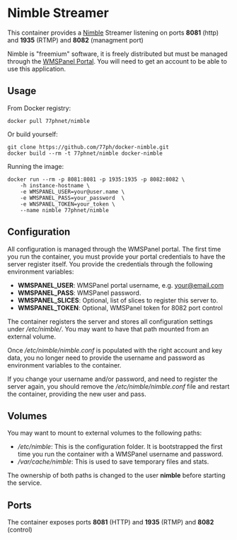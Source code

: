 Nimble Streamer
=======================

This container provides a [Nimble](https://wmspanel.com/nimble) Streamer listening on ports **8081** (http) and **1935** (RTMP) and **8082** (managment port)

Nimble is "freemium" software, it is freely distributed but must be managed through the [WMSPanel Portal](https://wmspanel.com/). You will need to get an account to be able to use this application.

Usage
-----

From Docker registry:

```
docker pull 77phnet/nimble
```

Or build yourself:

```
git clone https://github.com/77ph/docker-nimble.git
docker build --rm -t 77phnet/nimble docker-nimble
```

Running the image:

```
docker run --rm -p 8081:8081 -p 1935:1935 -p 8082:8082 \
    -h instance-hostname \
    -e WMSPANEL_USER=your@user.name \
    -e WMSPANEL_PASS=your_password  \
    -e WNSPANEL_TOKEN=your_token \
    --name nimble 77phnet/nimble
```

Configuration
-------------

All configuration is managed through the WMSPanel portal. The first time you run the container, you must provide your portal credentials to have the server register itself. You provide the credentials through the following environment variables:

  - **WMSPANEL_USER**: WMSPanel portal username, e.g. your@email.com
  - **WMSPANEL_PASS**: WMSPanel password.
  - **WMSPANEL_SLICES**: Optional, list of slices to register this server to.
  - **WMSPANEL_TOKEN**: Optional, WMSPanel token for 8082 port control 

The container registers the server and stores all configuration settings under */etc/nimble/*. You may want to have that path mounted from an external volume.

Once */etc/nimble/nimble.conf* is populated with the right account and key data, you no longer need to provide the username and password as environment variables to the container.

If you change your username and/or password, and need to register the server again, you should remove the */etc/nimble/nimble.conf* file and restart the container, providing the new user and pass.

Volumes
-------

You may want to mount to external volumes to the following paths:

  - */etc/nimble*: This is the configuration folder. It is bootstrapped the first time you run the container with a WMSPanel username and password.
  - */var/cache/nimble*: This is used to save temporary files and stats.

The ownership of both paths is changed to the user **nimble** before starting the service.

Ports
-----

The container exposes ports **8081** (HTTP) and **1935** (RTMP) and **8082** (control)
